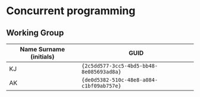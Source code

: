# Concurrent programming

## Working Group

| Name Surname (initials) | GUID                                     |
| ----------------------- | ---------------------------------------- |
| KJ			          | `{2c5dd577-3cc5-4bd5-bb48-8e085693ad8a}` |
| AK				      | `{de0d5382-510c-48e8-a084-c1bf09ab757e}` |